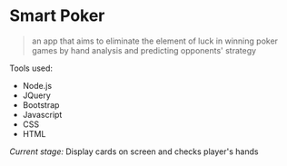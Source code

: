 # Smart Poker
> an app that aims to eliminate the element of luck in winning poker games by hand analysis and predicting opponents' strategy

Tools used:
* Node.js
* JQuery
* Bootstrap
* Javascript
* CSS
* HTML

*Current stage:* Display cards on screen and checks player's hands